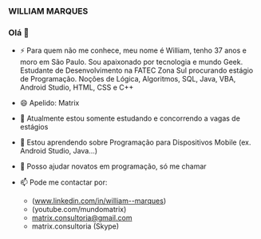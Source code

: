 ### WILLIAM MARQUES
### Olá 👋

- ⚡ Para quem não me conhece, meu nome é William, tenho 37 anos e moro em São Paulo. Sou apaixonado por tecnologia e mundo Geek. Estudante de Desenvolvimento na FATEC Zona Sul procurando estágio de Programação. Noções de Lógica, Algoritmos, SQL, Java, VBA, Android Studio, HTML, CSS e C++

- 😄 Apelido: Matrix

- 🔭 Atualmente estou somente estudando e concorrendo a vagas de estágios

- 🌱 Estou aprendendo sobre Programação para Dispositivos Mobile (ex. Android Studio, Java...)

- 💬 Posso ajudar novatos em programação, só me chamar

- 📫 Pode me contactar por:
  - (www.linkedin.com/in/william--marques)
  - (youtube.com/mundomatrix)
  - matrix.consultoria@gmail.com
  - matrix.consultoria (Skype)
